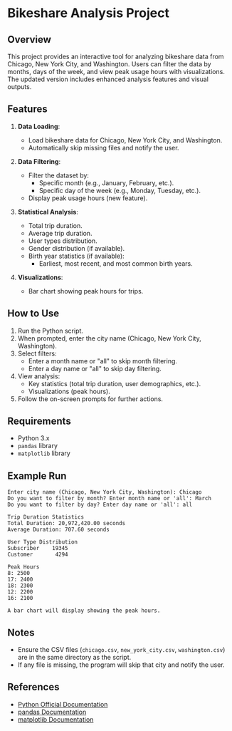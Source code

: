 # Bikeshare Analysis Project

## Overview
This project provides an interactive tool for analyzing bikeshare data from Chicago, New York City, and Washington. Users can filter the data by months, days of the week, and view peak usage hours with visualizations. The updated version includes enhanced analysis features and visual outputs.

## Features
1. **Data Loading**:
   - Load bikeshare data for Chicago, New York City, and Washington.
   - Automatically skip missing files and notify the user.

2. **Data Filtering**:
   - Filter the dataset by:
     - Specific month (e.g., January, February, etc.).
     - Specific day of the week (e.g., Monday, Tuesday, etc.).
   - Display peak usage hours (new feature).

3. **Statistical Analysis**:
   - Total trip duration.
   - Average trip duration.
   - User types distribution.
   - Gender distribution (if available).
   - Birth year statistics (if available):
     - Earliest, most recent, and most common birth years.

4. **Visualizations**:
   - Bar chart showing peak hours for trips.

## How to Use
1. Run the Python script.
2. When prompted, enter the city name (Chicago, New York City, Washington).
3. Select filters:
   - Enter a month name or "all" to skip month filtering.
   - Enter a day name or "all" to skip day filtering.
4. View analysis:
   - Key statistics (total trip duration, user demographics, etc.).
   - Visualizations (peak hours).
5. Follow the on-screen prompts for further actions.

## Requirements
- Python 3.x
- `pandas` library
- `matplotlib` library

## Example Run
```
Enter city name (Chicago, New York City, Washington): Chicago
Do you want to filter by month? Enter month name or 'all': March
Do you want to filter by day? Enter day name or 'all': all

Trip Duration Statistics
Total Duration: 20,972,420.00 seconds
Average Duration: 707.60 seconds

User Type Distribution
Subscriber    19345
Customer       4294

Peak Hours
8: 2500
17: 2400
18: 2300
12: 2200
16: 2100

A bar chart will display showing the peak hours.
```

## Notes
- Ensure the CSV files (`chicago.csv`, `new_york_city.csv`, `washington.csv`) are in the same directory as the script.
- If any file is missing, the program will skip that city and notify the user.

## References
- [Python Official Documentation](https://docs.python.org/3/)
- [pandas Documentation](https://pandas.pydata.org/)
- [matplotlib Documentation](https://matplotlib.org/)
